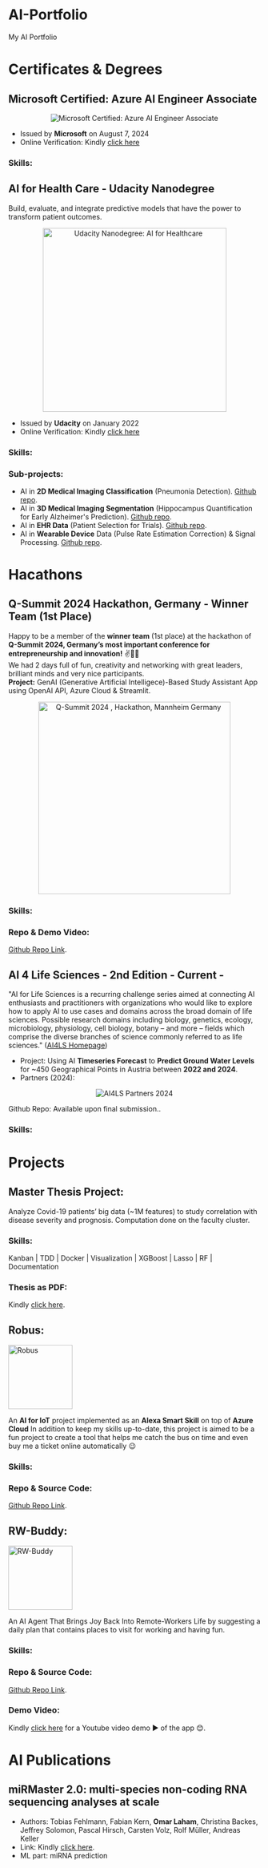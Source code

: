 # AI-Portfolio
My AI Portfolio

# Certificates & Degrees
## Microsoft Certified: Azure AI Engineer Associate
<p align="center">
    <img src="imgs/Microsoft-Certified-AI-102.png" alt="Microsoft Certified: Azure AI Engineer Associate" />
</p>

* Issued by **Microsoft** on August 7, 2024
* Online Verification: Kindly [click here](https://learn.microsoft.com/en-us/users/omarlaham-5718/credentials/b2c859d73c2256f8?ref=https%3A%2F%2Fwww.linkedin.com%2F)

### Skills:


## AI for Health Care - Udacity Nanodegree
Build, evaluate, and integrate predictive models that have the power to transform patient outcomes.
<p align="center">
    <img src="imgs/ai_4_healthcare_udacity_nanodeg.png" width="367" alt="Udacity Nanodegree: AI for Healthcare" />
</p>

* Issued by **Udacity** on January 2022
* Online Verification: Kindly [click here](https://www.udacity.com/certificate/KUP26G3J)

### Skills:


### Sub-projects:
* AI in **2D Medical Imaging Classification** (Pneumonia Detection). [Github repo](https://github.com/OmarLaham/udacity-healthcare-ai-2d-imaging-pneumonia).
* AI in **3D Medical Imaging Segmentation** (Hippocampus Quantification for Early Alzheimer's Prediction). [Github repo](https://github.com/OmarLaham/udacity-healthcare-ai-3d-imaging-alzheimer).
* AI in **EHR Data** (Patient Selection for Trials). [Github repo](https://github.com/OmarLaham/udacity-healthcare-ai-ehr).
* AI in **Wearable Device** Data (Pulse Rate Estimation Correction) & Signal Processing. [Github repo](https://github.com/OmarLaham/udacity-healthcare-ai-wearable).

# Hacathons

## Q-Summit 2024 Hackathon, Germany - Winner Team (1st Place)
Happy to be a member of the **winner team** (1st place) at the hackathon of **Q-Summit 2024, Germany’s most important conference for entrepreneurship and innovation!** ✌️🥳🥳
<br />
We had 2 days full of fun, creativity and networking with great leaders, brilliant minds and very nice participants.
<br />
**Project:** GenAI (Generative Artificial Intelligece)-Based Study Assistant App using OpenAI API, Azure Cloud & Streamlit.
<br />
<p align="center">
	<img src="imgs/qsummit_hackathon_image.jpeg" width="384" height="384" alt="Q-Summit 2024 , Hackathon, Mannheim Germany">
</p>

### Skills:


### Repo & Demo Video:
[Github Repo Link](https://github.com/OmarLaham/QSummit-2024-Hackathon-Caupona/tree/main).

## AI 4 Life Sciences - 2nd Edition - Current -
"AI for Life Sciences is a recurring challenge series aimed at connecting AI enthusiasts and practitioners with organizations who would like to explore how to apply AI to use cases and domains across the broad domain of life sciences. Possible research domains including biology, genetics, ecology, microbiology, physiology, cell biology, botany – and more – fields which comprise the diverse branches of science commonly referred to as life sciences." ([AI4LS Homepage](https://ai4lifesciences.com/about/))

* Project: Using AI **Timeseries Forecast** to **Predict Ground Water Levels** for ~450 Geographical Points in Austria between **2022 and 2024**.
* Partners (2024):

<p align="center">
	<img src="imgs/AI4LS_partners_2024.png" width="" height="" alt="AI4LS Partners 2024" />
</p>
Github Repo: Available upon final submission..

### Skills:


# Projects

## Master Thesis Project:
Analyze Covid-19 patients’ big data (~1M features) to study correlation with disease severity and prognosis. Computation done on the faculty cluster.

### Skills:
Kanban | TDD | Docker | Visualization | XGBoost | Lasso | RF | Documentation

### Thesis as PDF:
Kindly [click here](files/Master_Thesis_CORSAAR_Final_01.02.2022.pdf).

## Robus:
<img src="imgs/robus_logo.png" width="128" height="128" alt="Robus" />

An **AI for IoT** project implemented as an **Alexa Smart Skill** on top of **Azure Cloud**
In addition to keep my skills up-to-date, this project is aimed to be a fun project to create a tool that helps me catch the bus on time and even buy me a ticket online automatically 😉

### Skills:


### Repo & Source Code:
[Github Repo Link](https://github.com/OmarLaham/Robus).

## RW-Buddy:
<img src="imgs/rw_buddy_logo.png" width="128" height="128" alt="RW-Buddy" />

An AI Agent That Brings Joy Back Into Remote-Workers Life by suggesting a daily plan that contains places to visit for working and having fun.

### Skills:


### Repo & Source Code:
[Github Repo Link](https://github.com/OmarLaham/RW-Buddy).

### Demo Video:
Kindly [click here](https://youtu.be/fnhrjF15kyQ) for a Youtube video demo ▶️ of the app 😊.

# AI Publications

## miRMaster 2.0: multi-species non-coding RNA sequencing analyses at scale
* Authors: Tobias Fehlmann, Fabian Kern, **Omar Laham**, Christina Backes, Jeffrey Solomon, Pascal Hirsch, Carsten Volz, Rolf Müller, Andreas Keller
* Link: Kindly [click here](https://academic.oup.com/nar/article/49/W1/W397/6238409).
* ML part: miRNA prediction
<br /><br />
